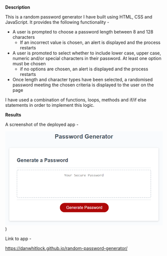 **Description**

This is a random password generator I have built using HTML, CSS and JavaScript.  It provides the following functionality -   

- A user is prompted to choose a password length between 8 and 128 characters
    - If an incorrect value is chosen, an alert is displayed and the process restarts
- A user is promoted to select whether to include lower case, upper case, numeric and/or special characters in their password.  At least one option must be chosen
    - if no options are chosen, an alert is displayed and the process restarts
- Once length and character types have been selected, a randomised password meeting the chosen criteria is displayed to the user on the page

I have used a combination of functions, loops, methods and if/if else statements in order to implement this logic.

**Results**

A screenshot of the deployed app - 

![password generator screenshot](./password-generator.png))

Link to app - 

https://danwhitlock.github.io/random-password-generator/

